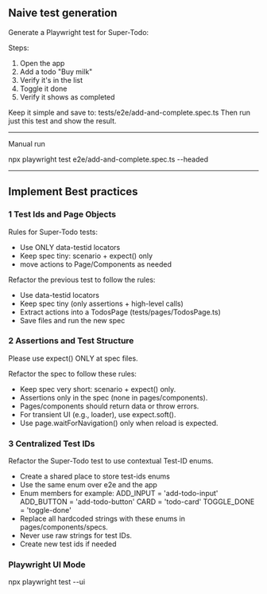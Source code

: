 ## Naive test generation

Generate a Playwright test for Super-Todo:

Steps:

1. Open the app
2. Add a todo "Buy milk"
3. Verify it's in the list
4. Toggle it done
5. Verify it shows as completed

Keep it simple and save to: tests/e2e/add-and-complete.spec.ts
Then run just this test and show the result.

---

Manual run

npx playwright test e2e/add-and-complete.spec.ts --headed

---















## Implement Best practices

### 1 Test Ids and Page Objects

Rules for Super-Todo tests:

- Use ONLY data-testid locators
- Keep spec tiny: scenario + expect() only
- move actions to Page/Components as needed

Refactor the previous test to follow the rules:

- Use data-testid locators
- Keep spec tiny (only assertions + high-level calls)
- Extract actions into a TodosPage (tests/pages/TodosPage.ts)
- Save files and run the new spec


















### 2 Assertions and Test Structure

Please use expect() ONLY at spec files.

Refactor the spec to follow these rules:

- Keep spec very short: scenario + expect() only.
- Assertions only in the spec (none in pages/components).
- Pages/components should return data or throw errors.
- For transient UI (e.g., loader), use expect.soft().
- Use page.waitForNavigation() only when reload is expected.


























### 3 Centralized Test IDs

Refactor the Super-Todo test to use contextual Test-ID enums.

- Create a shared place to store test-ids enums
- Use the same enum over e2e and the app
- Enum members for example:
    ADD_INPUT = 'add-todo-input'
    ADD_BUTTON = 'add-todo-button'
    CARD = 'todo-card'
    TOGGLE_DONE = 'toggle-done'
- Replace all hardcoded strings with these enums in pages/components/specs.
- Never use raw strings for test IDs.
- Create new test ids if needed













### Playwright UI Mode

npx playwright test --ui